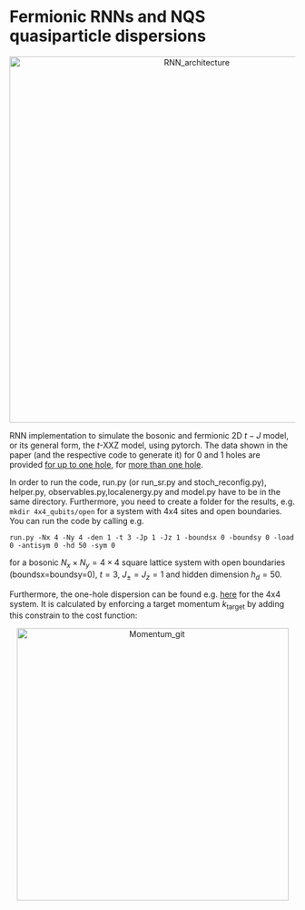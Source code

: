 # Fermionic RNNs and NQS quasiparticle dispersions
<div align="center">
    <img width="644" alt="RNN_architecture" src="https://github.com/HannahLange/Fermionic-RNNs/assets/82364625/00e67999-cf2b-4da4-b307-4eec2a4eda65">
</div>



RNN implementation to simulate the bosonic and fermionic 2D $t-J$ model, or its general form, the $t$-XXZ model, using pytorch. The data shown in the paper (and the respective code to generate it) for 0 and 1 holes are provided [for up to one hole](https://github.com/HannahLange/Fermionic-RNNs/tree/main/one_hole), for [more than one hole]([Fermionic-RNNs/more_holes/](https://github.com/HannahLange/Fermionic-RNNs/tree/main/more_holes)).

In order to run the code, run.py (or run_sr.py and stoch_reconfig.py), helper.py, observables.py,localenergy.py and model.py have to be in the same directory. Furthermore, you need to create a folder for the results, e.g. `mkdir 4x4_qubits/open` for a system with 4x4 sites and open boundaries. You can run the code by calling e.g.

`run.py -Nx 4 -Ny 4 -den 1 -t 3 -Jp 1 -Jz 1 -boundsx 0 -boundsy 0 -load 0 -antisym 0 -hd 50 -sym 0`

for a bosonic $N_x\times N_y=4\times 4$ square lattice system with open boundaries (boundsx=boundsy=0), $t=3$, $J_{\pm}=J_z=1$ and hidden dimension $h_d=50$. 

Furthermore, the one-hole dispersion can be found e.g. [here](https://github.com/HannahLange/Fermionic-RNNs/tree/main/one_hole/square/momentum_calculations_full_res) for the 4x4 system. It is calculated by enforcing a target momentum $k_\mathrm{target}$ by adding this constrain to the cost function:

<div align="center">
    <img width="479" alt="Momentum_git" src="https://github.com/HannahLange/Fermionic-RNNs/assets/82364625/f899bb40-fa28-4569-a13d-583eb30cafa8">
</div>
